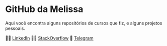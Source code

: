 # GitHub da Melissa

Aqui você encontra alguns repositórios de cursos que fiz, e alguns projetos pessoais.

:woman_technologist: [LinkedIn](https://www.linkedin.com/in/melissatvsantana/)
:woman_technologist: [StackOverflow](https://pt.stackoverflow.com/users/111325/melissa)
:woman: [Telegram](https://telegram.me/melissatvs)